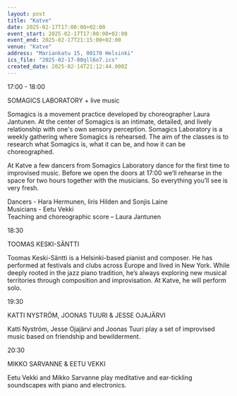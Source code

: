 ```yaml
---
layout: post
title: "Katve"
date: 2025-02-17T17:00:00+02:00
event_start: 2025-02-17T17:00:00+02:00
event_end: 2025-02-17T21:15:00+02:00
venue: "Katve"
address: "Mariankatu 15, 00170 Helsinki"
ics_file: "2025-02-17-80qll6o7.ics"
created_date: 2025-02-14T21:12:44.000Z
---
```


17:00 - 18:00  
  
SOMAGICS LABORATORY + live music  
  
Somagics is a movement practice developed by choreographer Laura Jantunen. At the center of Somagics is an intimate, detailed, and lively relationship with one's own sensory perception. Somagics Laboratory is a weekly gathering where Somagics is rehearsed. The aim of the classes is to research what Somagics is, what it can be, and how it can be choreographed.   
  
At Katve a few dancers from Somagics Laboratory dance for the first time to improvised music. Before we open the doors at 17:00 we’ll rehearse in the space for two hours together with the musicians. So everything you’ll see is very fresh.   
  
Dancers - Hara Hermunen, Iiris Hilden and Sonjis Laine  
Musicians - Eetu Vekki  
Teaching and choreographic score – Laura Jantunen  
  
18:30  
  
TOOMAS KESKI-SÄNTTI  
  
Toomas Keski-Säntti is a Helsinki-based pianist and composer. He has performed at festivals and clubs across Europe and lived in New York. While deeply rooted in the jazz piano tradition, he’s always exploring new musical territories through composition and improvisation. At Katve, he will perform solo.  
  
19:30  
  
KATTI NYSTRÖM, JOONAS TUURI & JESSE OJAJÄRVI  
  
Katti Nyström, Jesse Ojajärvi and Joonas Tuuri play a set of improvised music based on friendship and bewilderment.   
  
20:30  
  
MIKKO SARVANNE & EETU VEKKI  
  
Eetu Vekki and Mikko Sarvanne play meditative and ear-tickling soundscapes with piano and electronics.
